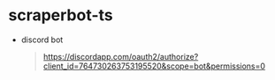 # scraperbot-ts

- discord bot
  > https://discordapp.com/oauth2/authorize?client_id=764730263753195520&scope=bot&permissions=0
